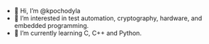 - 👋 Hi, I’m @kpochodyla
- 👀 I’m interested in test automation, cryptography, hardware, and embedded programming.
- 🌱 I’m currently learning C, C++ and Python.
<!---
kpochodyla/kpochodyla is a ✨ special ✨ repository because its `README.md` (this file) appears on your GitHub profile.
You can click the Preview link to take a look at your changes.
--->

